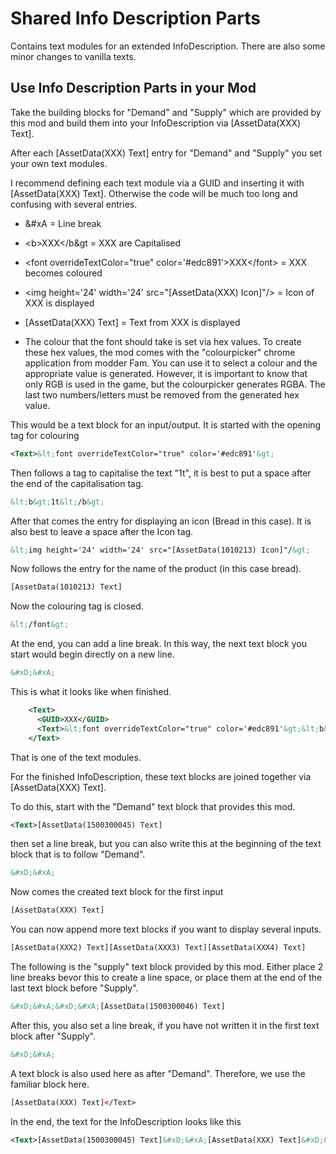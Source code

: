 # Shared Info Description Parts

Contains text modules for an extended InfoDescription.
There are also some minor changes to vanilla texts.

## Use Info Description Parts in your Mod

Take the building blocks for "Demand" and "Supply" which are provided by this mod and build them into your InfoDescription via [AssetData(XXX) Text].

After each [AssetData(XXX) Text] entry for "Demand" and "Supply" you set your own text modules.

I recommend defining each text module via a GUID and inserting it with [AssetData(XXX) Text]. Otherwise the code will be much too long and confusing with several entries.

- &#xD;&#xA = Line break

- &lt;b&gt;XXX&lt;/b&gt = XXX are Capitalised 

- &lt;font overrideTextColor="true" color='#edc891'&gt;XXX&lt;/font&gt; = XXX becomes coloured

- &lt;img height='24' width='24' src="[AssetData(XXX) Icon]"/&gt; = Icon of XXX is displayed

- [AssetData(XXX) Text] = Text from XXX is displayed

- The colour that the font should take is set via hex values.
  To create these hex values, the mod comes with the "colourpicker" chrome application from modder Fam. You can use it to select a colour and the appropriate value is generated.
  However, it is important to know that only RGB is used in the game, but the colourpicker generates RGBA. The last two numbers/letters must be removed from the generated hex value.


This would be a text block for an input/output. It is started with the opening tag for colouring  

```xml
<Text>&lt;font overrideTextColor="true" color='#edc891'&gt;
```

Then follows a tag to capitalise the text "1t", it is best to put a space after the end of the capitalisation tag.

```xml
&lt;b&gt;1t&lt;/b&gt; 
```

After that comes the entry for displaying an icon (Bread in this case). It is also best to leave a space after the Icon tag.

```xml
&lt;img height='24' width='24' src="[AssetData(1010213) Icon]"/&gt; 

```

Now follows the entry for the name of the product (in this case bread).

```xml
[AssetData(1010213) Text]
```

Now the colouring tag is closed.

```xml
&lt;/font&gt;
```

At the end, you can add a line break. In this way, the next text block you start would begin directly on a new line.

```xml
&#xD;&#xA;
```

This is what it looks like when finished.

```xml
    <Text>
      <GUID>XXX</GUID>
      <Text>&lt;font overrideTextColor="true" color='#edc891'&gt;&lt;b&gt;1t&lt;/b&gt; &lt;img height='24' width='24' src="[AssetData(1010213) Icon]"/&gt; [AssetData(1010213) Text]&lt;/font&gt;&#xD;&#xA;</Text>
    </Text>
```

That is one of the text modules.

For the finished InfoDescription, these text blocks are joined together via [AssetData(XXX) Text].

To do this, start with the "Demand" text block that provides this mod.

```xml
<Text>[AssetData(1500300045) Text]
```

then set a line break, but you can also write this at the beginning of the text block that is to follow "Demand".

```xml
&#xD;&#xA;
```

Now comes the created text block for the first input

```xml
[AssetData(XXX) Text]
```

You can now append more text blocks if you want to display several inputs.

```xml
[AssetData(XXX2) Text][AssetData(XXX3) Text][AssetData(XXX4) Text]
```

The following is the "supply" text block provided by this mod. Either place 2 line breaks bevor this to create a line space, or place them at the end of the last text block before "Supply".

```xml
&#xD;&#xA;&#xD;&#xA;[AssetData(1500300046) Text]
```

After this, you also set a line break, if you have not written it in the first text block after "Supply".

```xml
&#xD;&#xA;
```

A text block is also used here as after "Demand". Therefore, we use the familiar block here.

```xml
[AssetData(XXX) Text]</Text>
```

In the end, the text for the InfoDescription looks like this

```xml
<Text>[AssetData(1500300045) Text]&#xD;&#xA;[AssetData(XXX) Text]&#xD;&#xA;&#xD;&#xA;[AssetData(1500300046) Text][AssetData(XXX) Text]</Text>
```
